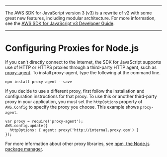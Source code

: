 --------

The AWS SDK for JavaScript version 3 \(v3\) is a rewrite of v2 with some great new features, including modular architecture\. For more information, see the [AWS SDK for JavaScript v3 Developer Guide](https://docs.aws.amazon.com/sdk-for-javascript/v3/developer-guide/welcome.html)\.

--------

# Configuring Proxies for Node\.js<a name="node-configuring-proxies"></a>

If you can't directly connect to the internet, the SDK for JavaScript supports use of HTTP or HTTPS proxies through a third\-party HTTP agent, such as [proxy\-agent](https://github.com/TooTallNate/node-proxy-agent)\. To install proxy\-agent, type the following at the command line\.

```
npm install proxy-agent --save
```

If you decide to use a different proxy, first follow the installation and configuration instructions for that proxy\. To use this or another third\-party proxy in your application, you must set the `httpOptions` property of `AWS.Config` to specify the proxy you choose\. This example shows `proxy-agent`\. 

```
var proxy = require('proxy-agent');
AWS.config.update({
  httpOptions: { agent: proxy('http://internal.proxy.com') }
});
```

For more information about other proxy libraries, see [npm, the Node\.js package manager](https://www.npmjs.com/)\.